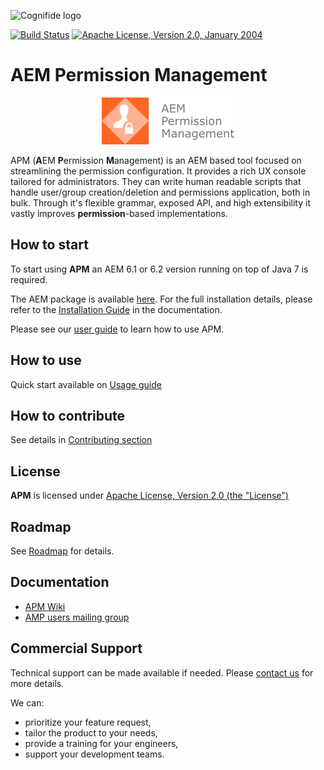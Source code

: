 ![Cognifide logo](http://cognifide.github.io/images/cognifide-logo.png)

[![Build Status](https://travis-ci.org/Cognifide/APM.svg?branch=master)](https://travis-ci.org/Cognifide/APM)
[![Apache License, Version 2.0, January 2004](https://img.shields.io/github/license/cognifide/apm.svg?label=License)](http://www.apache.org/licenses/)

# AEM Permission Management
<p align="center">
  <img src="misc/apmLogo.png" alt="APM Logo"/>
</p>

APM (**A**EM **P**ermission **M**anagement) is an AEM based tool focused on streamlining the permission configuration. It provides a rich UX console tailored for administrators. They can write human readable scripts that handle user/group creation/deletion and permissions application, both in bulk. Through it's flexible grammar, exposed API, and high extensibility it vastly improves **permission**-based implementations.

## How to start
To start using **APM** an AEM 6.1 or 6.2 version running on top of Java 7 is required.

The AEM package is available [here](https://github.com/Cognifide/APM/releases/download/2.0.0-beta/apm-2.0.0-beta.zip). For the full installation details, please refer to the [Installation Guide](https://github.com/Cognifide/apm/wiki/Installing) in the documentation.

Please see our [user guide](https://github.com/Cognifide/apm/wiki/BasicUserGuide) to learn how to use APM.

## How to use
Quick start available on [Usage guide](https://github.com/Cognifide/apm/wiki/Usage)

## How to contribute
See details in [Contributing section](https://github.com/Cognifide/APM/blob/master/CONTRIBUTING.md)

## License
**APM** is licensed under [Apache License, Version 2.0 (the "License")](https://www.apache.org/licenses/LICENSE-2.0.txt)

## Roadmap
See [Roadmap](https://github.com/Cognifide/apm/wiki/Roadmap) for details.

## Documentation
* [APM Wiki](https://github.com/Cognifide/apm/wiki)
* [AMP users mailing group](http://aem-permission-management-forum.2359962.n4.nabble.com/)

## Commercial Support

Technical support can be made available if needed. Please [contact us](mailto:labs-support@cognifide.com) for more details.

We can:

* prioritize your feature request,
* tailor the product to your needs,
* provide a training for your engineers,
* support your development teams.
